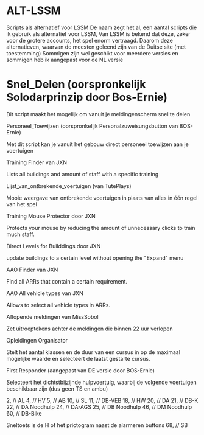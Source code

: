 # ALT-LSSM
Scripts als alternatief voor LSSM
De naam zegt het al, een aantal scripts die ik gebruik als alternatief voor LSSM,
Van LSSM is bekend dat deze, zeker voor de grotere accounts, het spel enorm vertraagd.
Daarom deze alternatieven, waarvan de meesten geleend zijn van de Duitse site (met toestemming)
Sommigen zijn wel geschikt voor meerdere versies en sommigen heb ik aangepast voor de NL versie

# Snel_Delen (oorspronkelijk Solodarprinzip door Bos-Ernie)

Dit script maakt het mogelijk om vanuit je meldingenscherm snel te delen


Personeel_Toewijzen (oorspronkelijk Personalzuweisungsbutton van BOS-Ernie)

Met dit script kan je vanuit het gebouw direct personeel toewijzen aan je voertuigen


Training Finder van JXN

Lists all buildings and amount of staff with a specific training


Lijst_van_ontbrekende_voertuigen (van TutePlays)

Mooie weergave van ontbrekende voertuigen in plaats van alles in één regel van het spel


Training Mouse Protector door JXN

Protects your mouse by reducing the amount of unnecessary clicks to train much staff.


Direct Levels for Builddings door JXN

update buildings to a certain level without opening the "Expand" menu


AAO Finder van JXN

Find all ARRs that contain a certain requirement.


AAO All vehicle types van JXN

Allows to select all vehicle types in ARRs.


Aflopende meldingen van MissSobol


Zet uitroeptekens achter de meldingen die binnen 22 uur verlopen

Opleidingen Organisator

Stelt het aantal klassen en de duur van een cursus in op de maximaal mogelijke waarde en selecteert de laatst gestarte cursus.


First Responder (aangepast van DE versie door BOS-Ernie)

Selecteert het dichtstbijzijnde hulpvoertuig, waarbij de volgende voertuigen beschikbaar zijn (dus geen TS en ambu)

2, // AL
4, // HV
5, // AB
10, // SL
11, // DB-VEB
18, // HW
20, // DA
21, // DB-K
22, // DA Noodhulp
24, // DA-AGS
25, // DB Noodhulp
46, // DM Noodhulp
60, // DB-Bike


Sneltoets is de H of het prictogram naast de alarmeren buttons
68, // SB
